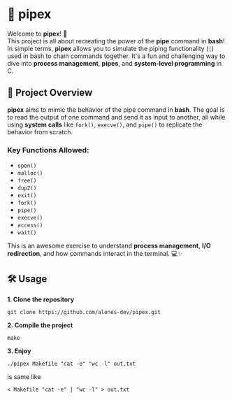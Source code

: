 # **🚀 pipex**

Welcome to **pipex**! 🎉  
This project is all about recreating the power of the **pipe** command in **bash**! In simple terms, **pipex** allows you to simulate the piping functionality (`|`) used in bash to chain commands together. It's a fun and challenging way to dive into **process management**, **pipes**, and **system-level programming** in C.

## 🎯 **Project Overview**

**pipex** aims to mimic the behavior of the pipe command in **bash**. The goal is to read the output of one command and send it as input to another, all while using **system calls** like `fork()`, `execve()`, and `pipe()` to replicate the behavior from scratch.

### **Key Functions Allowed:**
- `open()`
- `malloc()`
- `free()`
- `dup2()`
- `exit()`
- `fork()`
- `pipe()`
- `execve()`
- `access()`
- `wait()`

This is an awesome exercise to understand **process management**, **I/O redirection**, and how commands interact in the terminal. 💻✨

## 🛠️ Usage
**1. Clone the repository**
```
git clone https://github.com/alones-dev/pipex.git
```
**2. Compile the project**
```
make
```
**3. Enjoy**
```
./pipex Makefile "cat -e" "wc -l" out.txt
```
is same like
```
< Makefile "cat -e" | "wc -l" > out.txt
```

